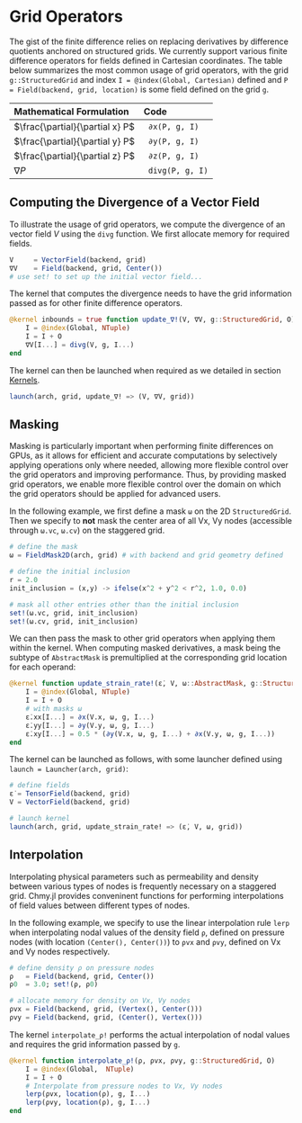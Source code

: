 # Grid Operators

The gist of the finite difference relies on replacing derivatives by difference quotients anchored on structured grids. We currently support various finite difference operators for fields defined in Cartesian coordinates. The table below summarizes the most common usage of grid operators, with the grid `g::StructuredGrid` and index `I = @index(Global, Cartesian)` defined and `P = Field(backend, grid, location)` is some field defined on the grid `g`.

| Mathematical Formulation | Code |
|:-------|:------------|
| $\frac{\partial}{\partial x} P$ | ` ∂x(P, g, I)` |
| $\frac{\partial}{\partial y} P$ | ` ∂y(P, g, I)` |
| $\frac{\partial}{\partial z} P$ | ` ∂z(P, g, I)` |
| $\nabla P$ | ` divg(P, g, I)` |

## Computing the Divergence of a Vector Field

To illustrate the usage of grid operators, we compute the divergence of an vector field $V$ using the `divg` function. We first allocate memory for required fields.

```julia
V     = VectorField(backend, grid)
∇V    = Field(backend, grid, Center())
# use set! to set up the initial vector field...
```

The kernel that computes the divergence needs to have the grid information passed as for other finite difference operators.

```julia
@kernel inbounds = true function update_∇!(V, ∇V, g::StructuredGrid, O)
    I = @index(Global, NTuple)
    I = I + O
    ∇V[I...] = divg(V, g, I...)
end
```

The kernel can then be launched when required as we detailed in section [Kernels](./kernels.md).

```julia
launch(arch, grid, update_∇! => (V, ∇V, grid))
```



## Masking

Masking is particularly important when performing finite differences on GPUs, as it allows for efficient and accurate computations by selectively applying operations only where needed, allowing more flexible control over the grid operators and improving performance. Thus, by providing masked grid operators, we enable more flexible control over the domain on which the grid operators should be applied for advanced users.

In the following example, we first define a mask `ω` on the 2D `StructuredGrid`. Then we specify to **not** mask the center area of all Vx, Vy nodes (accessible through `ω.vc`, `ω.cv`) on the staggered grid.

```julia
# define the mask
ω = FieldMask2D(arch, grid) # with backend and grid geometry defined

# define the initial inclusion
r = 2.0
init_inclusion = (x,y) -> ifelse(x^2 + y^2 < r^2, 1.0, 0.0)

# mask all other entries other than the initial inclusion 
set!(ω.vc, grid, init_inclusion)
set!(ω.cv, grid, init_inclusion)
```

We can then pass the mask to other grid operators when applying them within the kernel. When computing masked derivatives, a mask being the subtype of `AbstractMask` is premultiplied at the corresponding grid location for each operand:

```julia
@kernel function update_strain_rate!(ε̇, V, ω::AbstractMask, g::StructuredGrid, O)
    I = @index(Global, NTuple)
    I = I + O
    # with masks ω
    ε̇.xx[I...] = ∂x(V.x, ω, g, I...)
    ε̇.yy[I...] = ∂y(V.y, ω, g, I...)
    ε̇.xy[I...] = 0.5 * (∂y(V.x, ω, g, I...) + ∂x(V.y, ω, g, I...))
end
```

The kernel can be launched as follows, with some launcher defined using `launch = Launcher(arch, grid)`:

```julia
# define fields
ε̇ = TensorField(backend, grid)
V = VectorField(backend, grid)

# launch kernel
launch(arch, grid, update_strain_rate! => (ε̇, V, ω, grid))
```


## Interpolation

Interpolating physical parameters such as permeability and density between various types of nodes is frequently necessary on a staggered grid. Chmy.jl provides conveninent functions for performing interpolations of field values between different types of nodes.

In the following example, we specify to use the linear interpolation rule `lerp` when interpolating nodal values of the density field `ρ`, defined on pressure nodes (with location `(Center(), Center())`) to `ρvx` and `ρvy`, defined on Vx and Vy nodes respectively.

```julia
# define density ρ on pressure nodes
ρ   = Field(backend, grid, Center())
ρ0  = 3.0; set!(ρ, ρ0)

# allocate memory for density on Vx, Vy nodes
ρvx = Field(backend, grid, (Vertex(), Center()))
ρvy = Field(backend, grid, (Center(), Vertex()))
```

The kernel `interpolate_ρ!` performs the actual interpolation of nodal values and requires the grid information passed by `g`.

```julia
@kernel function interpolate_ρ!(ρ, ρvx, ρvy, g::StructuredGrid, O)
    I = @index(Global,  NTuple)
    I = I + O
    # Interpolate from pressure nodes to Vx, Vy nodes
    lerp(ρvx, location(ρ), g, I...)
    lerp(ρvy, location(ρ), g, I...)
end
```